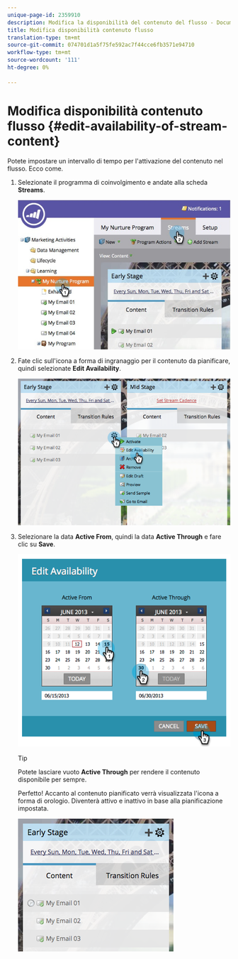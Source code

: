 ```yaml
---
unique-page-id: 2359910
description: Modifica la disponibilità del contenuto del flusso - Documenti Marketo - Documentazione del prodotto
title: Modifica disponibilità contenuto flusso
translation-type: tm+mt
source-git-commit: 074701d1a5f75fe592ac7f44cce6fb3571e94710
workflow-type: tm+mt
source-wordcount: '111'
ht-degree: 0%

---
```



# Modifica disponibilità contenuto flusso {#edit-availability-of-stream-content}

Potete impostare un intervallo di tempo per l&#39;attivazione del contenuto nel flusso. Ecco come.

1. Selezionate il programma di coinvolgimento e andate alla scheda **Streams**.

   ![](assets/cloneasteam-2.jpg)

1. Fate clic sull&#39;icona a forma di ingranaggio per il contenuto da pianificare, quindi selezionate **Edit Availability**.

   ![](assets/image2014-9-15-17-3a35-3a56.png)

1. Selezionare la data **Active From**, quindi la data **Active Through** e fare clic su **Save**.

   ![](assets/image2014-9-15-17-3a36-3a0.png)

   >[!TIP]
   >
   >Potete lasciare vuoto **Active Through** per rendere il contenuto disponibile per sempre.

   Perfetto! Accanto al contenuto pianificato verrà visualizzata l&#39;icona a forma di orologio. Diventerà attivo e inattivo in base alla pianificazione impostata.

   ![](assets/image2014-9-15-17-3a36-3a4.png)
